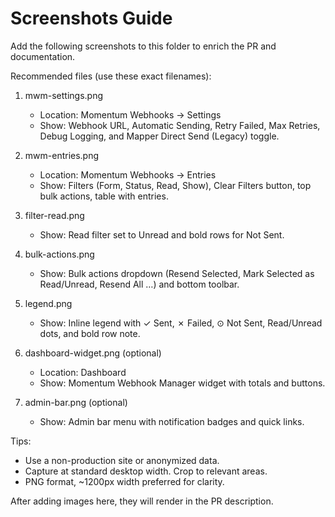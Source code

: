 # Screenshots Guide

Add the following screenshots to this folder to enrich the PR and documentation.

Recommended files (use these exact filenames):

1. mwm-settings.png
   - Location: Momentum Webhooks → Settings
   - Show: Webhook URL, Automatic Sending, Retry Failed, Max Retries, Debug Logging, and Mapper Direct Send (Legacy) toggle.

2. mwm-entries.png
   - Location: Momentum Webhooks → Entries
   - Show: Filters (Form, Status, Read, Show), Clear Filters button, top bulk actions, table with entries.

3. filter-read.png
   - Show: Read filter set to Unread and bold rows for Not Sent.

4. bulk-actions.png
   - Show: Bulk actions dropdown (Resend Selected, Mark Selected as Read/Unread, Resend All …) and bottom toolbar.

5. legend.png
   - Show: Inline legend with ✓ Sent, ✗ Failed, ⊙ Not Sent, Read/Unread dots, and bold row note.

6. dashboard-widget.png (optional)
   - Location: Dashboard
   - Show: Momentum Webhook Manager widget with totals and buttons.

7. admin-bar.png (optional)
   - Show: Admin bar menu with notification badges and quick links.

Tips:
- Use a non-production site or anonymized data.
- Capture at standard desktop width. Crop to relevant areas.
- PNG format, ~1200px width preferred for clarity.

After adding images here, they will render in the PR description.
